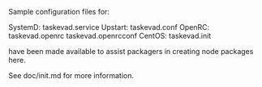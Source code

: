 Sample configuration files for:

SystemD: taskevad.service
Upstart: taskevad.conf
OpenRC:  taskevad.openrc
         taskevad.openrcconf
CentOS:  taskevad.init

have been made available to assist packagers in creating node packages here.

See doc/init.md for more information.
